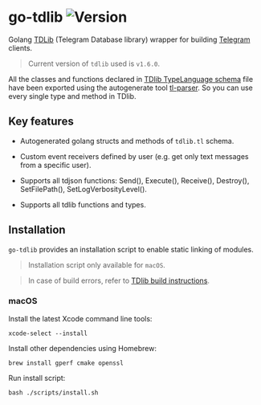# go-tdlib ![Version](https://img.shields.io/badge/version-1.0.1-blue.svg)

Golang [TDLib](https://github.com/tdlib/td) (Telegram Database library) wrapper for building [Telegram](https://telegram.org/) clients.

> Current version of `tdlib` used is `v1.6.0`.

All the classes and functions declared in [TDlib TypeLanguage schema](https://github.com/tdlib/td/blob/master/td/generate/scheme/td_api.tl) file have been exported using the autogenerate tool [tl-parser](https://github.com/Arman92/go-tl-parser). So you can use every single type and method in TDlib.

## Key features

* Autogenerated golang structs and methods of `tdlib.tl` schema.

* Custom event receivers defined by user (e.g. get only text messages from a specific user).

* Supports all tdjson functions: Send(), Execute(), Receive(), Destroy(), SetFilePath(), SetLogVerbosityLevel().

* Supports all tdlib functions and types.

## Installation

`go-tdlib` provides an installation script to enable static linking of modules.

> Installation script only available for `macOS`.

> In case of build errors, refer to [TDlib build instructions](https://github.com/tdlib/td#building).

### macOS

Install the latest Xcode command line tools:
```
xcode-select --install
```

Install other dependencies using Homebrew:
```
brew install gperf cmake openssl
```

Run install script:
```
bash ./scripts/install.sh
```

